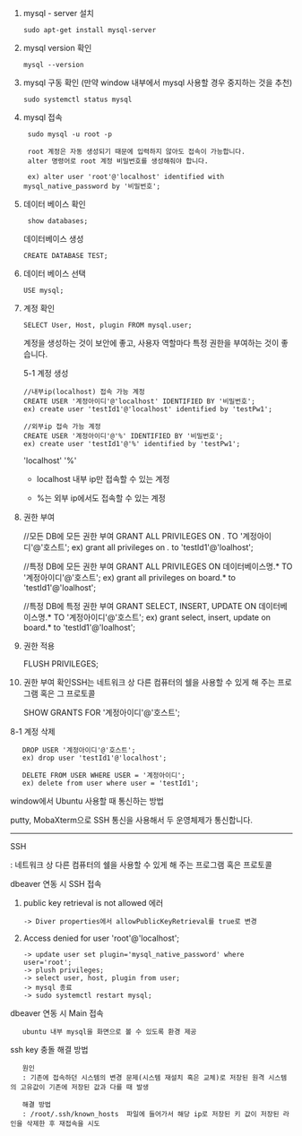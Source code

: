 
1. mysql - server 설치

       sudo apt-get install mysql-server

2. mysql version 확인

       mysql --version
   
3. mysql 구동 확인 (만약 window 내부에서 mysql 사용할 경우 중지하는 것을 추천)

       sudo systemctl status mysql

4. mysql 접속

        sudo mysql -u root -p

        root 계정은 자동 생성되기 때문에 입력하지 않아도 접속이 가능합니다.
        alter 명령어로 root 계정 비밀번호를 생성해줘야 합니다.

        ex) alter user 'root'@'localhost' identified with mysql_native_password by '비밀번호';
   
6. 데이터 베이스 확인 

        show databases;

     데이터베이스 생성

       CREATE DATABASE TEST;

8. 데이터 베이스 선택

       USE mysql;

9. 계정 확인

       SELECT User, Host, plugin FROM mysql.user;

   계정을 생성하는 것이 보안에 좋고, 사용자 역할마다 특정 권한을 부여하는 것이 좋습니다.

   5-1 계정 생성

       //내부ip(localhost) 접속 가능 계정
       CREATE USER '계정아이디'@'localhost' IDENTIFIED BY '비밀번호';
       ex) create user 'testId1'@'localhost' identified by 'testPw1';

       //외부ip 접속 가능 계정
       CREATE USER '계정아이디'@'%' IDENTIFIED BY '비밀번호';
       ex) create user 'testId1'@'%' identified by 'testPw1';

     'localhost' '%'
     + localhost 내부 ip만 접속할 수 있는 계정
     
     + %는 외부 ip에서도 접속할 수 있는 계정  


10. 권한 부여

       //모든 DB에 모든 권한 부여
       GRANT ALL PRIVILEGES ON *.* TO '계정아이디'@'호스트';
       ex) grant all privileges on *.* to 'testId1'@'loalhost';

       //특정 DB에 모든 권한 부여
       GRANT ALL PRIVILEGES ON 데이터베이스명.* TO '계정아이디'@'호스트';
       ex) grant all privileges on board.* to 'testId1'@'loalhost';

       //특정 DB에 특정 권한 부여
       GRANT SELECT, INSERT, UPDATE ON 데이터베이스명.* TO '계정아이디'@'호스트';
       ex) grant select, insert, update on board.* to 'testId1'@'loalhost';

11. 권한 적용

       FLUSH PRIVILEGES;

12. 권한 부여 확인SSH는 네트워크 상 다른 컴퓨터의 쉘을 사용할 수 있게 해 주는 프로그램 혹은 그 프로토콜

       SHOW GRANTS FOR '계정아이디'@'호스트';

   8-1 계정 삭제

       DROP USER '계정아이디'@'호스트';
       ex) drop user 'testId1'@'localhost';

       DELETE FROM USER WHERE USER = '계정아이디';
       ex) delete from user where user = 'testId1';

window에서 Ubuntu 사용할 때 통신하는 방법

putty, MobaXterm으로 SSH 통신을 사용해서 두 운영체제가 통신합니다.

----

SSH

: 네트워크 상 다른 컴퓨터의 쉘을 사용할 수 있게 해 주는 프로그램 혹은 프로토콜


dbeaver 연동 시 SSH 접속 

1. public key retrieval is not allowed 에러

       -> Diver properties에서 allowPublicKeyRetrieval를 true로 변경

2. Access denied for user 'root'@'localhost';

       -> update user set plugin='mysql_native_password' where user='root';
       -> plush privileges;
       -> select user, host, plugin from user;
       -> mysql 종료
       -> sudo systemctl restart mysql;


dbeaver 연동 시 Main 접속

       ubuntu 내부 mysql을 화면으로 볼 수 있도록 환경 제공


ssh key 충돌 해결 방법
       
       원인
       : 기존에 접속하던 시스템의 변경 문제(시스템 재설치 혹은 교체)로 저장된 원격 시스템의 고유값이 기존에 저장된 값과 다를 때 발생

       해결 방법
       : /root/.ssh/known_hosts  파일에 들어가서 해당 ip로 저장된 키 값이 저장된 라인을 삭제한 후 재접속을 시도

